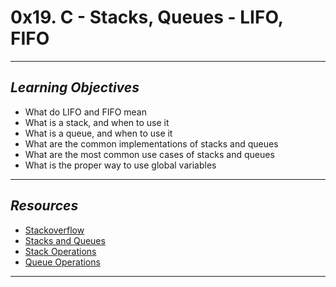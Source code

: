 # **0x19. C - Stacks, Queues - LIFO, FIFO**
---
## *Learning Objectives*
- What do LIFO and FIFO mean
- What is a stack, and when to use it
- What is a queue, and when to use it
- What are the common implementations of stacks and queues
- What are the most common use cases of stacks and queues
- What is the proper way to use global variables
---
## *Resources*
- [Stackoverflow](https://stackoverflow.com/questions/1433204/how-do-i-use-extern-to-share-variables-between-source-files)
- [Stacks and Queues](https://data-flair.training/blogs/stacks-and-queues-in-c/)
- [Stack Operations](https://www.digitalocean.com/community/tutorials/stack-in-c)
- [Queue Operations](https://www.digitalocean.com/community/tutorials/queue-in-c)
---
